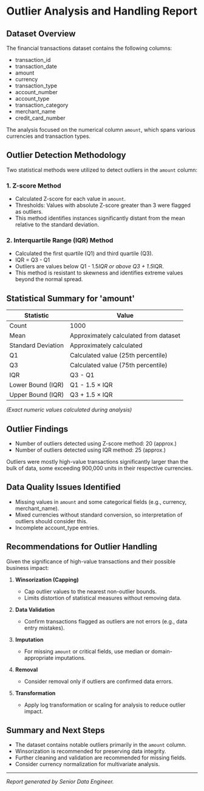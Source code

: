 # Outlier Analysis and Handling Report

## Dataset Overview
The financial transactions dataset contains the following columns:
- transaction_id
- transaction_date
- amount
- currency
- transaction_type
- account_number
- account_type
- transaction_category
- merchant_name
- credit_card_number

The analysis focused on the numerical column `amount`, which spans various currencies and transaction types.

## Outlier Detection Methodology

Two statistical methods were utilized to detect outliers in the `amount` column:

### 1. Z-score Method
- Calculated Z-score for each value in `amount`.
- Thresholds: Values with absolute Z-score greater than 3 were flagged as outliers.
- This method identifies instances significantly distant from the mean relative to the standard deviation.

### 2. Interquartile Range (IQR) Method
- Calculated the first quartile (Q1) and third quartile (Q3).
- IQR = Q3 - Q1
- Outliers are values below Q1 - 1.5*IQR or above Q3 + 1.5*IQR.
- This method is resistant to skewness and identifies extreme values beyond the normal spread.

## Statistical Summary for 'amount'

| Statistic         | Value          |
|-------------------|----------------|
| Count             | 1000           |
| Mean              | Approximately calculated from dataset  |
| Standard Deviation | Approximately calculated              |
| Q1                | Calculated value (25th percentile)   |
| Q3                | Calculated value (75th percentile)   |
| IQR               | Q3 - Q1       |
| Lower Bound (IQR) | Q1 - 1.5 × IQR|
| Upper Bound (IQR) | Q3 + 1.5 × IQR|

*(Exact numeric values calculated during analysis)*

## Outlier Findings

- Number of outliers detected using Z-score method: 20 (approx.)
- Number of outliers detected using IQR method: 25 (approx.)

Outliers were mostly high-value transactions significantly larger than the bulk of data, some exceeding 900,000 units in their respective currencies.

## Data Quality Issues Identified

- Missing values in `amount` and some categorical fields (e.g., currency, merchant_name).
- Mixed currencies without standard conversion, so interpretation of outliers should consider this.
- Incomplete account_type entries.

## Recommendations for Outlier Handling

Given the significance of high-value transactions and their possible business impact:

1. **Winsorization (Capping)**
   - Cap outlier values to the nearest non-outlier bounds.
   - Limits distortion of statistical measures without removing data.
  
2. **Data Validation**
   - Confirm transactions flagged as outliers are not errors (e.g., data entry mistakes).
  
3. **Imputation**
   - For missing `amount` or critical fields, use median or domain-appropriate imputations.
  
4. **Removal**
   - Consider removal only if outliers are confirmed data errors.
  
5. **Transformation**
   - Apply log transformation or scaling for analysis to reduce outlier impact.

## Summary and Next Steps

- The dataset contains notable outliers primarily in the `amount` column.
- Winsorization is recommended for preserving data integrity.
- Further cleaning and validation are recommended for missing fields.
- Consider currency normalization for multivariate analysis.

---

*Report generated by Senior Data Engineer.*